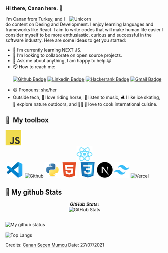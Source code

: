 ### Hi there, Canan here. 👋

<img align="right" width=300px alt="Unicorn" src="https://c.tenor.com/GN73MKBawZYAAAAi/busy-cute.gif" />

 I'm Canan from Turkey, and I do content on Desing and Development. I enjoy learning languages and frameworks like React. I aim to write codes that will make human life easier.I consider myself to be more enthusiastic, curious and successful in the software industry.
Here are some ideas to get you started:

- 🌱 I’m currently learning NEXT JS.
- 👯 I’m looking to collaborate on open source projects.
- 💬 Ask me about anything, I am happy to help.😉<br>
- 📫 How to reach me:<br><br/>
[![Github Badge](http://img.shields.io/badge/-Github-black?style=flat-square&logo=github&link=https://github.com/canansecenmumcu/)](https://github.com/canansecenmumcu/) 
[![Linkedin Badge](https://img.shields.io/badge/-LinkedIn-blue?style=flat-square&logo=Linkedin&logoColor=white&link=https://www.linkedin.com/in/cananmumcu/)](https://www.linkedin.com/in/cananmumcu/)
[![Hackerrank Badge](https://img.shields.io/badge/-Hackerrank-2EC866?style=flat-square&logo=HackerRank&logoColor=white&link=https://www.hackerrank.com/canansecenmumcu)](https://www.hackerrank.com/canansecenmumcu)
[![Gmail Badge](https://img.shields.io/badge/-Gmail-d14836?style=flat-square&logo=Gmail&logoColor=white&link=mailto:canansecenmumcu@gmail.com)](mailto:canansecenmumcu@gmail.com)<br><br/>
- 😄 Pronouns: she/her
- Outside tech, 🐎I love riding horse, 🎵 listen to music, ⛸ I like ice skating, 🌴 explore nature outdoors, and 👩🏻‍🍳 love to cook international cuisine.

## 🧰 &nbsp;My toolbox

<img  src="https://raw.githubusercontent.com/devicons/devicon/1119b9f84c0290e0f0b38982099a2bd027a48bf1/icons/javascript/javascript-original.svg" alt="JavaScript" width="50" height="50"/>&nbsp;<img  src="https://raw.githubusercontent.com/devicons/devicon/1119b9f84c0290e0f0b38982099a2bd027a48bf1/icons/react/react-original.svg" alt="ReactJS" width="50" height="50" style="margin:0 auto; display:block;"/> &nbsp;<img  src="https://raw.githubusercontent.com/devicons/devicon/1119b9f84c0290e0f0b38982099a2bd027a48bf1/icons/vscode/vscode-original.svg" alt="VSCode" width="50" height="50"/> &nbsp;<img  src="https://github.com/CyrisXD/CyrisXD/raw/master/assets/Github.png" alt="Github"/>&nbsp;<img  src="https://raw.githubusercontent.com/devicons/devicon/1119b9f84c0290e0f0b38982099a2bd027a48bf1/icons/python/python-original.svg" alt="Python" width="50" height="50"/>&nbsp;<img  src="https://raw.githubusercontent.com/devicons/devicon/1119b9f84c0290e0f0b38982099a2bd027a48bf1/icons/html5/html5-plain.svg" alt="HTML5" width="50" height="50"/> &nbsp;<img  src="https://raw.githubusercontent.com/devicons/devicon/1119b9f84c0290e0f0b38982099a2bd027a48bf1/icons/css3/css3-original.svg" alt="CSS3" width="50" height="50"/>&nbsp;<img src="https://raw.githubusercontent.com/devicons/devicon/master/icons/nextjs/nextjs-original.svg" alt="Next.js" width="50" height="50" />&nbsp;<img src="https://raw.githubusercontent.com/devicons/devicon/master/icons/tailwindcss/tailwindcss-original.svg" alt="Tailwind CSS" width="50" height="50" />&nbsp;<img src="https://assets.vercel.com/image/upload/v1662130559/front/favicon/vercel/favicon.ico" alt="Vercel" width="50" height="50" />

<h2>👀 My github Stats</h2>
<div> 
  <p align="center">
  <b><em>GitHub Stats:</em></b> <br/>
    <img src="https://github-readme-streak-stats.herokuapp.com/?user=canansecenmumcu" alt="GitHub Stats" /> <br/><br/>
</div>

![My github status](https://github-readme-stats.vercel.app/api?username=canansecenmumcu&show_icons=true&include_all_commits=true)<br/><br/>
![Top Langs](https://github-readme-stats.vercel.app/api/top-langs/?username=canansecenmumcu&layout=compact)

Credits: <a href="https://github.com/canansecenmumcu">Canan Seçen Mumcu</a>
Date: 27/07/2021

